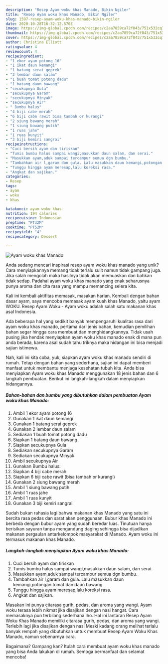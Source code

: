 ```yaml
---
description: "Resep Ayam woku khas Manado, Bikin Ngiler"
title: "Resep Ayam woku khas Manado, Bikin Ngiler"
slug: 1597-resep-ayam-woku-khas-manado-bikin-ngiler
date: 2020-10-28T16:32:12.570Z
image: https://img-global.cpcdn.com/recipes/c2aa7859ca72f043/751x532cq70/ayam-woku-khas-manado-foto-resep-utama.jpg
thumbnail: https://img-global.cpcdn.com/recipes/c2aa7859ca72f043/751x532cq70/ayam-woku-khas-manado-foto-resep-utama.jpg
cover: https://img-global.cpcdn.com/recipes/c2aa7859ca72f043/751x532cq70/ayam-woku-khas-manado-foto-resep-utama.jpg
author: Christina Elliott
ratingvalue: 4
reviewcount: 4
recipeingredient:
- "1 ekor ayam potong 16"
- "1 ikat daun kemangi"
- "1 batang serai geprek"
- "2 lembar daun salam"
- "1 buah tomat potong dadu"
- "1 batang daun bawang"
- "secukupnya Gula"
- "secukupnya Garam"
- "secukupnya Minyak"
- "secukupnya Air"
- " Bumbu halus"
- "4 biji cabe merah"
- "6 biji cabe rawit bisa tambah or kurangi"
- "2 siung bawang merah"
- "1 siung bawang putih"
- "1 ruas jahe"
- "1 ruas kunyit"
- "3 biji kemiri sangrai"
recipeinstructions:
- "Cuci bersih ayam dan tiriskan"
- "Tumis bumbu halus sampai wangi,masukkan daun salam, dan serai."
- "Masukkan ayam,aduk sampai tercampur semua dgn bumbu."
- "Tambahkan air l,garam dan gula. Lalu masukkan daun kemangi,potongan tomat dan daun bawang."
- "Tunggu hingga ayam meresap,lalu koreksi rasa."
- "Angkat dan sajikan."
categories:
- Resep
tags:
- ayam
- woku
- khas

katakunci: ayam woku khas 
nutrition: 194 calories
recipecuisine: Indonesian
preptime: "PT32M"
cooktime: "PT52M"
recipeyield: "4"
recipecategory: Dessert

---
```



![Ayam woku khas Manado](https://img-global.cpcdn.com/recipes/c2aa7859ca72f043/751x532cq70/ayam-woku-khas-manado-foto-resep-utama.jpg)

Anda sedang mencari inspirasi resep ayam woku khas manado yang unik? Cara menyiapkannya memang tidak terlalu sulit namun tidak gampang juga. Jika salah mengolah maka hasilnya tidak akan memuaskan dan bahkan tidak sedap. Padahal ayam woku khas manado yang enak seharusnya punya aroma dan cita rasa yang mampu memancing selera kita.

Kali ini kembali aktifitas memasak, masakan harian. Kembali dengan bahan dasar ayam, saya mencoba memasak ayam kuah khas Manado, yaitu ayam WOKU. Resep Ayam Woku - Ayam woku adalah salah satu makanan khas asal Indonesia.

Ada beberapa hal yang sedikit banyak mempengaruhi kualitas rasa dari ayam woku khas manado, pertama dari jenis bahan, kemudian pemilihan bahan segar hingga cara membuat dan menghidangkannya. Tidak usah pusing jika hendak menyiapkan ayam woku khas manado enak di mana pun anda berada, karena asal sudah tahu triknya maka hidangan ini bisa menjadi sajian istimewa.


Nah, kali ini kita coba, yuk, siapkan ayam woku khas manado sendiri di rumah. Tetap dengan bahan yang sederhana, sajian ini dapat memberi manfaat untuk membantu menjaga kesehatan tubuh kita. Anda bisa menyiapkan Ayam woku khas Manado menggunakan 18 jenis bahan dan 6 langkah pembuatan. Berikut ini langkah-langkah dalam menyiapkan hidangannya.

<!--inarticleads1-->

##### Bahan-bahan dan bumbu yang dibutuhkan dalam pembuatan Ayam woku khas Manado:

1. Ambil 1 ekor ayam potong 16
1. Gunakan 1 ikat daun kemangi
1. Gunakan 1 batang serai geprek
1. Gunakan 2 lembar daun salam
1. Sediakan 1 buah tomat potong dadu
1. Siapkan 1 batang daun bawang
1. Siapkan secukupnya Gula
1. Sediakan secukupnya Garam
1. Sediakan secukupnya Minyak
1. Ambil secukupnya Air
1. Gunakan  Bumbu halus:
1. Siapkan 4 biji cabe merah
1. Siapkan 6 biji cabe rawit (bisa tambah or kurangi)
1. Gunakan 2 siung bawang merah
1. Ambil 1 siung bawang putih
1. Ambil 1 ruas jahe
1. Ambil 1 ruas kunyit
1. Gunakan 3 biji kemiri sangrai


Sudah bukan rahasia lagi bahwa makanan khas Manado yang satu ini bercita rasa pedas dan sarat akan penggunaan. Bubur khas Manado ini berbeda dengan bubur ayam yang sudah beredar luas. Tinutuan hanya berisikan sayuran tanpa mengandung daging sehingga bisa dijadikan makanan pergaulan antarkelompok masyarakat di Manado. Ayam woku ini termasuk makanan khas Manado. 

<!--inarticleads2-->

##### Langkah-langkah menyiapkan Ayam woku khas Manado:

1. Cuci bersih ayam dan tiriskan
1. Tumis bumbu halus sampai wangi,masukkan daun salam, dan serai.
1. Masukkan ayam,aduk sampai tercampur semua dgn bumbu.
1. Tambahkan air l,garam dan gula. Lalu masukkan daun kemangi,potongan tomat dan daun bawang.
1. Tunggu hingga ayam meresap,lalu koreksi rasa.
1. Angkat dan sajikan.


Masakan ini punya citarasa gurih, pedas, dan aroma yang wangi. Ayam woku terasa lebih nikmat jika disajikan dengan nasi hangat. Cara memasaknya pun terbilang sederhana lho. Hal ini lantaran Resep Ayam Woku Khas Manado memiliki citarasa gurih, pedas, dan aroma yang wangi. Terlebih lagi jika disajikan dengan nasi Meski kadang orang melihat terlalu banyak rempah yang dibutuhkan untuk membuat Resep Ayam Woku Khas Manado, namun sebenarnya cara. 

Bagaimana? Gampang kan? Itulah cara membuat ayam woku khas manado yang bisa Anda lakukan di rumah. Semoga bermanfaat dan selamat mencoba!
